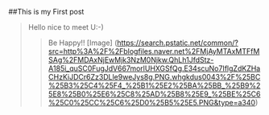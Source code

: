 ##This is my First post

> Hello nice to meet U:-)
>	> Be Happy!!
> [Image] (https://search.pstatic.net/common/?src=http%3A%2F%2Fblogfiles.naver.net%2FMjAyMTAxMTFfMSAg%2FMDAxNjEwMjk3NzM0Njkw.QhLh1JfdStz-A185i_quSC0FugJdV667morlUHXGSfQg.E34scuNo7IflgZdKZHaCHzKiJDCr6Zz3DLle9weJys8g.PNG.whgkdus0043%2F%25BC%25B3%25C4%25F4_%25B1%25E2%25BA%25BB_%25B9%25E8%25B0%25E6%25C8%25AD%25B8%25E9_%25BE%25C6%25C0%25CC%25C6%25D0%25B5%25E5.PNG&type=a340)
